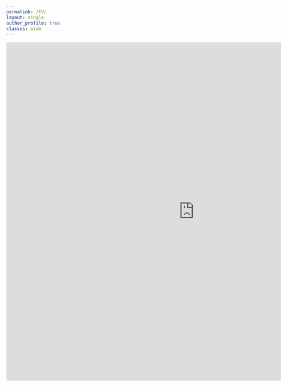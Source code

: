 ```yaml
---
permalink: /CV/
layout: single
author_profile: true
classes: wide
---
```


<iframe src="https://drive.google.com/file/d/12HYIlKvmyiNBrd3bCjI_jgI6oqApkXnW/preview" width="1000" height="900" frameborder="0" style="border:0"></iframe>